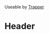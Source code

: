 <!-- TITLE: Poison Spike Trap -->
<!-- SUBTITLE: Place a trap that will poison whatever happens to stumble upon it. -->

Useable by [Trapper](trapper)
# Header